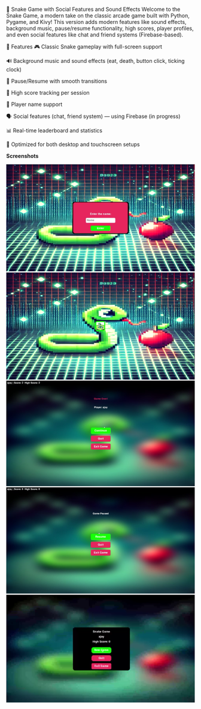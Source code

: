 🐍 Snake Game with Social Features and Sound Effects
Welcome to the Snake Game, a modern take on the classic arcade game built with Python, Pygame, and Kivy! This version adds modern features like sound effects, background music, pause/resume functionality, high scores, player profiles, and even social features like chat and friend systems (Firebase-based).

🚀 Features
🎮 Classic Snake gameplay with full-screen support

🔊 Background music and sound effects (eat, death, button click, ticking clock)

🧠 Pause/Resume with smooth transitions

🥇 High score tracking per session

👤 Player name support

🗣️ Social features (chat, friend system) — using Firebase (in progress)

📊 Real-time leaderboard and statistics

📱 Optimized for both desktop and touchscreen setups


**Screenshots**

![Alt text](sample/Info_screen.png)
![Alt text](sample/start_screen.png)
![Alt text](sample/game_over.png)
![Alt text](sample/pause_screen_01.png)
![Alt text](sample/snake_screen_hold.png)

